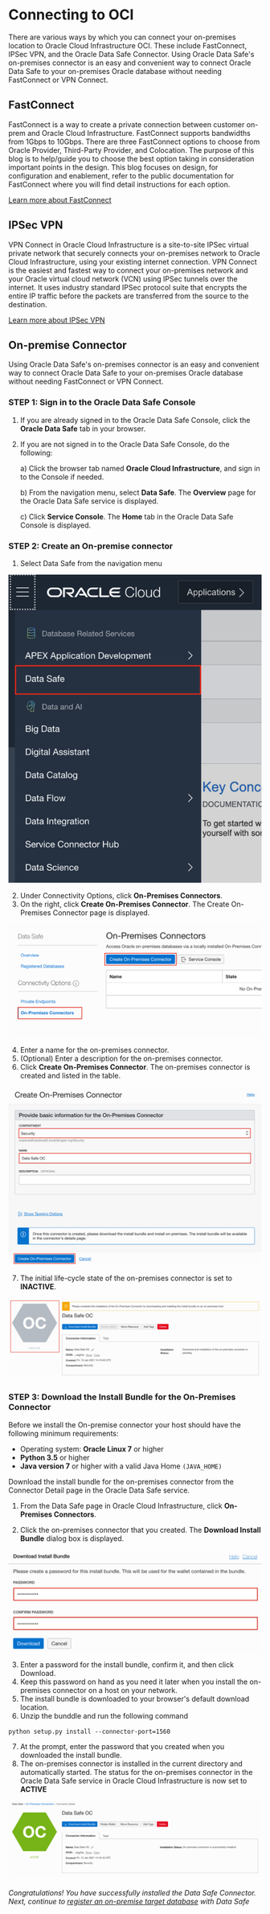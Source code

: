 # Connecting to OCI

There are various ways by which you can connect your on-premises location to Oracle Cloud Infrastructure OCI. These include FastConnect, IPSec VPN, and the Oracle Data Safe Connector. Using Oracle Data Safe's on-premises connector is an easy and convenient way to connect Oracle Data Safe to your on-premises Oracle database without needing FastConnect or VPN Connect.

## FastConnect

FastConnect is a way to create a private connection between customer on-prem and Oracle Cloud Infrastructure. FastConnect supports bandwidths from 1Gbps to 10Gbps. There are three FastConnect options to choose from Oracle Provider, Third-Party Provider, and Colocation. The purpose of this blog is to help/guide you to choose the best option taking in consideration important points in the design. This blog focuses on design, for configuration and enablement, refer to the public documentation for FastConnect where you will find detail instructions for each option.

[Learn more about FastConnect](https://www.ateam-oracle.com/fastconnect-design)

## IPSec VPN

VPN Connect in Oracle Cloud Infrastructure is a site-to-site IPSec virtual private network that securely connects your on-premises network to Oracle Cloud Infrastructure, using your existing internet connection. VPN Connect is the easiest and fastest way to connect your on-premises network and your Oracle virtual cloud network (VCN) using IPSec tunnels over the internet. It uses industry standard IPSec protocol suite that encrypts the entire IP traffic before the packets are transferred from the source to the destination.

[Learn more about IPSec VPN](https://www.ateam-oracle.com/vpn-connect-simpe-implementation-part-12)

## On-premise Connector

Using Oracle Data Safe's on-premises connector is an easy and convenient way to connect Oracle Data Safe to your on-premises Oracle database without needing FastConnect or VPN Connect.

### **STEP 1**: Sign in to the Oracle Data Safe Console

1. If you are already signed in to the Oracle Data Safe Console, click the **Oracle Data Safe** tab in your browser.

2. If you are not signed in to the Oracle Data Safe Console, do the following:

    a) Click the browser tab named **Oracle Cloud Infrastructure**, and sign in to the Console if needed.

    b) From the navigation menu, select **Data Safe**. The **Overview** page for the Oracle Data Safe service is displayed.

    c) Click **Service Console**. The **Home** tab in the Oracle Data Safe Console is displayed.

### **STEP 2**: Create an On-premise connector

1. Select Data Safe from the navigation menu

![Select Data Safe](images/data-safe-menu.png)

2. Under Connectivity Options, click **On-Premises Connectors**.
3. On the right, click **Create On-Premises Connector**. The Create On-Premises Connector page is displayed.

![Create On-premise Connector](images/on-premise-connector-page.png)

4. Enter a name for the on-premises connector.
5. (Optional) Enter a description for the on-premises connector.
6. Click **Create On-Premises Connector**. The on-premises connector is created and listed in the table.

![On-premise Connector basic Info](images/create-oc.png)

7. The initial life-cycle state of the on-premises connector is set to **INACTIVE**.

![Select Data Safe](images/oc-inactive.png)

### **STEP 3**: Download the Install Bundle for the On-Premises Connector

Before we install the On-premise connector your host should have the following minimum requirements:

- Operating system: **Oracle Linux 7** or higher
- **Python 3.5** or higher
- **Java version 7** or higher with a valid Java Home `(JAVA_HOME)`

Download the install bundle for the on-premises connector from the Connector Detail page in the Oracle Data Safe service.

1. From the Data Safe page in Oracle Cloud Infrastructure, click **On-Premises Connectors**.

2. Click the on-premises connector that you created. The **Download Install Bundle** dialog box is displayed.

![Select Data Safe](images/download-install-bundle.png)

3. Enter a password for the install bundle, confirm it, and then click Download.
4. Keep this password on hand as you need it later when you install the on-premises connector on a host on your network.
5. The install bundle is downloaded to your browser's default download location.
6. Unzip the bunddle and run the following command

```
python setup.py install --connector-port=1560

```

7. At the prompt, enter the password that you created when you downloaded the install bundle.
8. The on-premises connector is installed in the current directory and automatically started. The status for the on-premises connector in the Oracle Data Safe service in Oracle Cloud Infrastructure is now set to **ACTIVE**

![Data Safe Connector Active](images/data-safe-oc-active.png)

###### Congratulations! You have successfully installed the Data Safe Connector. Next, continue to [register an on-premise target database](target-registration.md) with Data Safe
